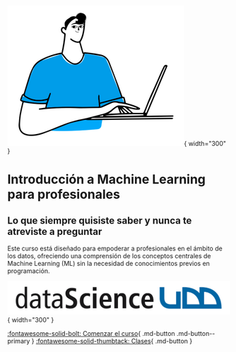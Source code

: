 ![Portada](assets/images/BigShoes-Torso.png){ width="300" }

# Introducción a Machine Learning para profesionales

## Lo que siempre quisiste saber y nunca te atreviste a preguntar

Este curso está diseñado para empoderar a profesionales en el ámbito de los datos, ofreciendo una comprensión de los conceptos centrales de Machine Learning (ML) sin la necesidad de conocimientos previos en programación.

![Logo](assets/images/logo-ids.png){ width="300" }

[:fontawesome-solid-bolt: Comenzar el curso](welcome.md){ .md-button .md-button--primary } [:fontawesome-solid-thumbtack: Clases](lectures/index.md){ .md-button }